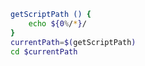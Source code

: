 ``` sh
getScriptPath () {
	echo ${0%/*}/
}
currentPath=$(getScriptPath)
cd $currentPath
```

<!-- --- tags: linux -->
